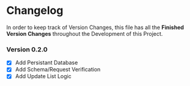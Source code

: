 # Changelog
In order to keep track of Version Changes, this file has all the **Finished Version Changes** throughout the Development of this Project.


### Version 0.2.0
* [x] Add Persistant Database
* [x] Add Schema/Request Verification
* [x] Add Update List Logic
